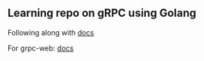## Learning repo on gRPC using Golang

Following along with [docs](https://grpc.io/docs/tutorials/basic/go/)

For grpc-web: [docs](https://github.com/grpc/grpc-web/tree/master/net/grpc/gateway/examples/helloworld)